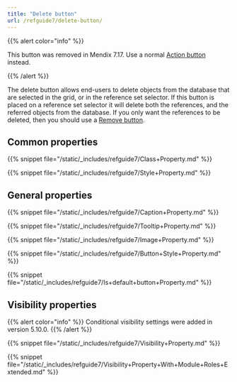 ```yaml
---
title: "Delete button"
url: /refguide7/delete-button/
---
```


{{% alert color="info" %}}

This button was removed in Mendix 7.17. Use a normal [Action button](/refguide7/action-button/) instead.

{{% /alert %}}

The delete button allows end-users to delete objects from the database that are selected in the grid, or in the reference set selector. If this button is placed on a reference set selector it will delete both the references, and the referred objects from the database. If you only want the references to be deleted, then you should use a [Remove button](/refguide7/remove-button/).

## Common properties

{{% snippet file="/static/_includes/refguide7/Class+Property.md" %}}

{{% snippet file="/static/_includes/refguide7/Style+Property.md" %}}

## General properties

{{% snippet file="/static/_includes/refguide7/Caption+Property.md" %}}

{{% snippet file="/static/_includes/refguide7/Tooltip+Property.md" %}}

{{% snippet file="/static/_includes/refguide7/Image+Property.md" %}}

{{% snippet file="/static/_includes/refguide7/Button+Style+Property.md" %}}

{{% snippet file="/static/_includes/refguide7/Is+default+button+Property.md" %}}

## Visibility properties

{{% alert color="info" %}}
Conditional visibility settings were added in version 5.10.0.
{{% /alert %}}

{{% snippet file="/static/_includes/refguide7/Visibility+Property.md" %}}

{{% snippet file="/static/_includes/refguide7/Visibility+Property+With+Module+Roles+Extended.md" %}}
